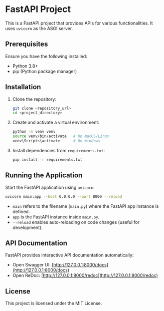 # FastAPI Project

This is a FastAPI project that provides APIs for various functionalities. It uses `uvicorn` as the ASGI server.

## Prerequisites

Ensure you have the following installed:
- Python 3.8+
- pip (Python package manager)

## Installation

1. Clone the repository:
   ```sh
   git clone <repository_url>
   cd <project_directory>
   ```

2. Create and activate a virtual environment:
   ```sh
   python -m venv venv
   source venv/bin/activate   # On macOS/Linux
   venv\Scripts\activate      # On Windows
   ```

3. Install dependencies from `requirements.txt`:
   ```sh
   pip install -r requirements.txt
   ```

## Running the Application

Start the FastAPI application using `uvicorn`:
   ```sh
   uvicorn main:app --host 0.0.0.0 --port 8000 --reload
   ```
- `main` refers to the filename (`main.py`) where the FastAPI app instance is defined.
- `app` is the FastAPI instance inside `main.py`.
- `--reload` enables auto-reloading on code changes (useful for development).

## API Documentation

FastAPI provides interactive API documentation automatically:
- Open Swagger UI: [http://127.0.0.1:8000/docs](http://127.0.0.1:8000/docs)
- Open ReDoc: [http://127.0.0.1:8000/redoc](http://127.0.0.1:8000/redoc)

## License

This project is licensed under the MIT License.

